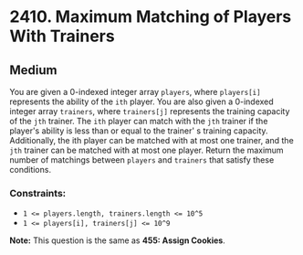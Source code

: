 # 2410. Maximum Matching of Players With Trainers

## Medium

You are given a 0-indexed integer array `players`, where `players[i]` represents the ability of the `ith` player. You
are also given a 0-indexed integer array `trainers`, where `trainers[j]` represents the training capacity of the `jth`
trainer. The `ith` player can match with the `jth` trainer if the player's ability is less than or equal to the trainer'
s training capacity. Additionally, the ith player can be matched with at most one trainer, and the `jth` trainer can be
matched with at most one player. Return the maximum number of matchings between `players` and `trainers` that satisfy
these conditions.

### Constraints:

- `1 <= players.length, trainers.length <= 10^5`
- `1 <= players[i], trainers[j] <= 10^9`

**Note:** This question is the same as **455: Assign Cookies**.
